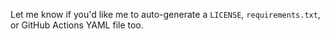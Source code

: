 
Let me know if you'd like me to auto-generate a `LICENSE`, `requirements.txt`, or GitHub Actions YAML file too.
